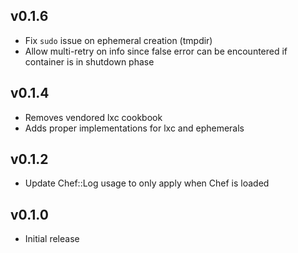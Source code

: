 ## v0.1.6
* Fix `sudo` issue on ephemeral creation (tmpdir)
* Allow multi-retry on info since false error can be encountered if container is in shutdown phase

## v0.1.4
* Removes vendored lxc cookbook
* Adds proper implementations for lxc and ephemerals

## v0.1.2
* Update Chef::Log usage to only apply when Chef is loaded

## v0.1.0
* Initial release
